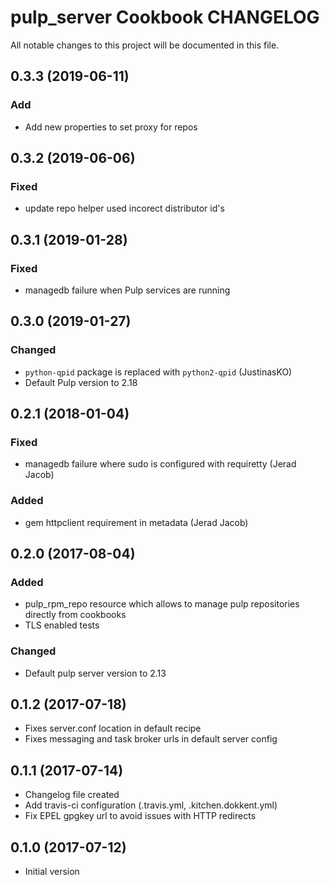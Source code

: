 # pulp_server Cookbook CHANGELOG
All notable changes to this project will be documented in this file.

## 0.3.3 (2019-06-11)

### Add
- Add new properties to set proxy for repos

## 0.3.2 (2019-06-06)

### Fixed
- update repo helper used incorect distributor id's

## 0.3.1 (2019-01-28)

### Fixed
- managedb failure when Pulp services are running

## 0.3.0 (2019-01-27)

### Changed
- `python-qpid` package is replaced with `python2-qpid` (JustinasKO)
- Default Pulp version to 2.18

## 0.2.1 (2018-01-04)

### Fixed
- managedb failure where sudo is configured with requiretty (Jerad Jacob)

### Added
- gem httpclient requirement in metadata (Jerad Jacob)

## 0.2.0 (2017-08-04)

### Added
- pulp_rpm_repo resource which allows to manage pulp repositories directly from cookbooks
- TLS enabled tests

### Changed
- Default pulp server version to 2.13

## 0.1.2 (2017-07-18)

- Fixes server.conf location in default recipe
- Fixes messaging and task broker urls in default server config

## 0.1.1 (2017-07-14)

- Changelog file created
- Add travis-ci configuration (.travis.yml, .kitchen.dokkent.yml)
- Fix EPEL gpgkey url to avoid issues with HTTP redirects

## 0.1.0 (2017-07-12)

- Initial version
